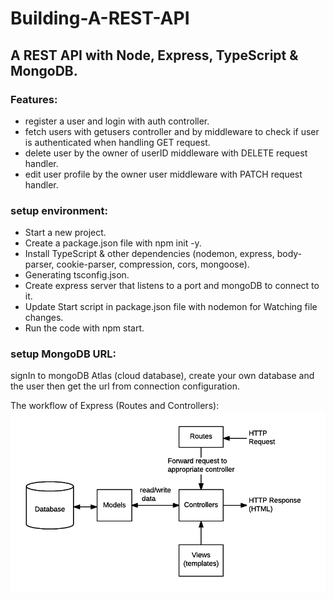 # Building-A-REST-API

## A REST API with Node, Express, TypeScript & MongoDB.
### Features:
- register a user and login with auth controller.
- fetch users with getusers controller and by middleware to check if user is authenticated when handling GET request.
- delete user by the owner of userID middleware with DELETE request handler.
- edit user profile by the owner user middleware with PATCH request handler.
  
### setup environment:
  - Start a new project.
  - Create a package.json file with npm init -y.
  - Install TypeScript & other dependencies (nodemon, express, body-parser, cookie-parser, compression, cors, mongoose).
  - Generating tsconfig.json.
  - Create express server that listens to a port and mongoDB to connect to it.
  - Update Start script in package.json file with nodemon for Watching file changes.
  - Run the code with npm start.

### setup MongoDB URL:
  signIn to mongoDB Atlas (cloud database), create your own database and the user then get the url from connection configuration.

  The workflow of Express (Routes and Controllers): 
  ![express](https://github.com/TasneemFand/Building-A-REST-API/blob/main/public/mvc_express.png)


